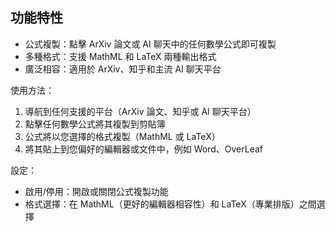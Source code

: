 ## 功能特性

- 公式複製：點擊 ArXiv 論文或 AI 聊天中的任何數學公式即可複製
- 多種格式：支援 MathML 和 LaTeX 兩種輸出格式
- 廣泛相容：適用於 ArXiv、知乎和主流 AI 聊天平台

使用方法：
1. 導航到任何支援的平台（ArXiv 論文、知乎或 AI 聊天平台）
2. 點擊任何數學公式將其複製到剪貼簿
3. 公式將以您選擇的格式複製（MathML 或 LaTeX）
4. 將其貼上到您偏好的編輯器或文件中，例如 Word、OverLeaf

設定：
- 啟用/停用：開啟或關閉公式複製功能
- 格式選擇：在 MathML（更好的編輯器相容性）和 LaTeX（專業排版）之間選擇
